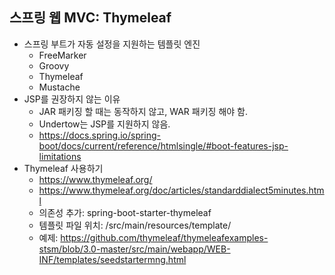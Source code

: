 ## 스프링 웹 MVC: Thymeleaf
- 스프링 부트가 자동 설정을 지원하는 템플릿 엔진
    * FreeMarker
    * Groovy
    * Thymeleaf
    * Mustache
- JSP를 권장하지 않는 이유
    * JAR 패키징 할 때는 동작하지 않고, WAR 패키징 해야 함.
    * Undertow는 JSP를 지원하지 않음.
    * https://docs.spring.io/spring-boot/docs/current/reference/htmlsingle/#boot-features-jsp-limitations
- Thymeleaf 사용하기
    * https://www.thymeleaf.org/
    * https://www.thymeleaf.org/doc/articles/standarddialect5minutes.html
    * 의존성 추가: spring-boot-starter-thymeleaf
    * 템플릿 파일 위치: /src/main/resources/template/
    * 예제: https://github.com/thymeleaf/thymeleafexamples-stsm/blob/3.0-master/src/main/webapp/WEB-INF/templates/seedstartermng.html
